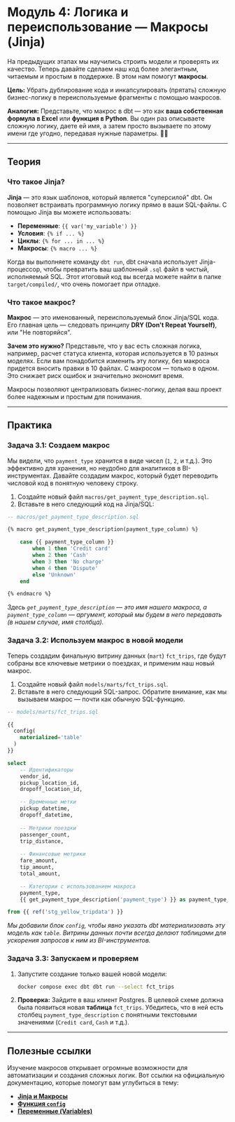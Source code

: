 # Модуль 4: Логика и переиспользование — Макросы (Jinja)

На предыдущих этапах мы научились строить модели и проверять их качество. Теперь давайте сделаем наш код более элегантным, читаемым и простым в поддержке. В этом нам помогут **макросы**.

**Цель:** Убрать дублирование кода и инкапсулировать (прятать) сложную бизнес-логику в переиспользуемые фрагменты с помощью макросов.

**Аналогия:** Представьте, что макрос в dbt — это как **ваша собственная формула в Excel** или **функция в Python**. Вы один раз описываете сложную логику, даете ей имя, а затем просто вызываете по этому имени где угодно, передавая нужные параметры. 🧑‍💻

---

## Теория

### Что такое Jinja?

**Jinja** — это язык шаблонов, который является "суперсилой" dbt. Он позволяет встраивать программную логику прямо в ваши SQL-файлы. С помощью Jinja вы можете использовать:
* **Переменные**: `{{ var('my_variable') }}`
* **Условия**: `{% if ... %}`
* **Циклы**: `{% for ... in ... %}`
* **Макросы**: `{% macro ... %}`

Когда вы выполняете команду `dbt run`, dbt сначала использует Jinja-процессор, чтобы превратить ваш шаблонный `.sql` файл в чистый, исполняемый SQL. Этот итоговый код вы всегда можете найти в папке `target/compiled/`, что очень помогает при отладке.

### Что такое макрос?

**Макрос** — это именованный, переиспользуемый блок Jinja/SQL кода. Его главная цель — следовать принципу **DRY (Don't Repeat Yourself)**, или "Не повторяйся".

**Зачем это нужно?**
Представьте, что у вас есть сложная логика, например, расчет статуса клиента, которая используется в 10 разных моделях. Если вам понадобится изменить эту логику, без макроса придется вносить правки в 10 файлах. С макросом — только в одном. Это снижает риск ошибок и значительно экономит время.

Макросы позволяют централизовать бизнес-логику, делая ваш проект более надежным и простым для понимания.

---

## Практика

### Задача 3.1: Создаем макрос

Мы видели, что `payment_type` хранится в виде чисел (`1`, `2`, и т.д.). Это эффективно для хранения, но неудобно для аналитиков в BI-инструментах. Давайте создадим макрос, который будет переводить числовой код в понятную человеку строку.

1.  Создайте новый файл `macros/get_payment_type_description.sql`.
2.  Вставьте в него следующий код на Jinja/SQL:

```sql
-- macros/get_payment_type_description.sql

{% macro get_payment_type_description(payment_type_column) %}

    case {{ payment_type_column }}
        when 1 then 'Credit card'
        when 2 then 'Cash'
        when 3 then 'No charge'
        when 4 then 'Dispute'
        else 'Unknown'
    end

{% endmacro %}
````

*Здесь `get_payment_type_description` — это имя нашего макроса, а `payment_type_column` — аргумент, который мы будем в него передавать (в нашем случае, имя столбца).*

### Задача 3.2: Используем макрос в новой модели

Теперь создадим финальную витрину данных (`mart`) `fct_trips`, где будут собраны все ключевые метрики о поездках, и применим наш новый макрос.

1.  Создайте новый файл `models/marts/fct_trips.sql`.
2.  Вставьте в него следующий SQL-запрос. Обратите внимание, как мы вызываем макрос — почти как обычную SQL-функцию.

<!-- end list -->

```sql
-- models/marts/fct_trips.sql

{{
  config(
    materialized='table'
  )
}}

select
    -- Идентификаторы
    vendor_id,
    pickup_location_id,
    dropoff_location_id,

    -- Временные метки
    pickup_datetime,
    dropoff_datetime,
    
    -- Метрики поездки
    passenger_count,
    trip_distance,
    
    -- Финансовые метрики
    fare_amount,
    tip_amount,
    total_amount,

    -- Категории с использованием макроса
    payment_type,
    {{ get_payment_type_description('payment_type') }} as payment_type_description

from {{ ref('stg_yellow_tripdata') }}
```

*Мы добавили блок `config`, чтобы явно указать dbt материализовать эту модель как `table`. Витрины данных почти всегда делают таблицами для ускорения запросов к ним из BI-инструментов.*

### Задача 3.3: Запускаем и проверяем

1.  Запустите создание только вашей новой модели:

    ```bash
    docker compose exec dbt dbt run --select fct_trips
    ```

2.  **Проверка:** Зайдите в ваш клиент Postgres. В целевой схеме должна была появиться новая **таблица** `fct_trips`. Убедитесь, что в ней есть столбец `payment_type_description` с понятными текстовыми значениями (`Credit card`, `Cash` и т.д.).

-----

## Полезные ссылки

Изучение макросов открывает огромные возможности для автоматизации и создания сложных логик. Вот ссылки на официальную документацию, которые помогут вам углубиться в тему:

  * [**Jinja и Макросы**](https://docs.getdbt.com/docs/build/jinja-macros)
  * [**Функция `config`**](https://docs.getdbt.com/reference/dbt-jinja-functions/config)
  * [**Переменные (Variables)**](https://docs.getdbt.com/docs/build/project-variables)
